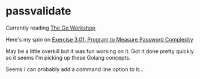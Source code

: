 # passvalidate
Currently reading [The Go Workshop](https://courses.packtpub.com/courses/go)

Here's my spin on [Exercise 3.01: Program to Measure Password Complexity](https://github.com/PacktWorkshops/The-Go-Workshop/blob/master/Chapter03/Exercise03.01/main.go)

May be a little overkill but it was fun working on it.  Got it done pretty quickly so it seems I'm picking up these Golang concepts.

Seems I can probably add a command line option to it...